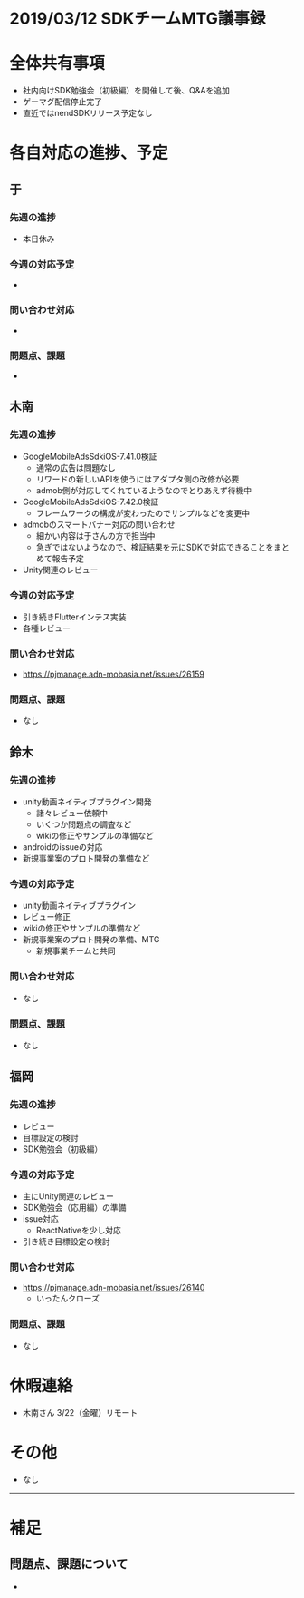 # 2019/03/12 SDKチームMTG議事録

# 全体共有事項
- 社内向けSDK勉強会（初級編）を開催して後、Q&Aを追加
- ゲーマグ配信停止完了
- 直近ではnendSDKリリース予定なし

# 各自対応の進捗、予定
## 于
### 先週の進捗
- 本日休み

### 今週の対応予定
-

### 問い合わせ対応
-

### 問題点、課題
-

## 木南
### 先週の進捗
- GoogleMobileAdsSdkiOS-7.41.0検証
  - 通常の広告は問題なし
  - リワードの新しいAPIを使うにはアダプタ側の改修が必要
  - admob側が対応してくれているようなのでとりあえず待機中
- GoogleMobileAdsSdkiOS-7.42.0検証
  - フレームワークの構成が変わったのでサンプルなどを変更中
- admobのスマートバナー対応の問い合わせ
  - 細かい内容は于さんの方で担当中
  - 急ぎではないようなので、検証結果を元にSDKで対応できることをまとめて報告予定
- Unity関連のレビュー

### 今週の対応予定
- 引き続きFlutterインテス実装
- 各種レビュー


### 問い合わせ対応
- https://pjmanage.adn-mobasia.net/issues/26159

### 問題点、課題
- なし

## 鈴木
### 先週の進捗
- unity動画ネイティブプラグイン開発
  - 諸々レビュー依頼中
  - いくつか問題点の調査など
  - wikiの修正やサンプルの準備など
- androidのissueの対応  
- 新規事業案のプロト開発の準備など

### 今週の対応予定
- unity動画ネイティブプラグイン
 - レビュー修正
 - wikiの修正やサンプルの準備など
- 新規事業案のプロト開発の準備、MTG
  - 新規事業チームと共同

### 問い合わせ対応
- なし

### 問題点、課題
- なし

## 福岡
### 先週の進捗
- レビュー
- 目標設定の検討
- SDK勉強会（初級編）

### 今週の対応予定
- 主にUnity関連のレビュー
- SDK勉強会（応用編）の準備
- issue対応
  - ReactNativeを少し対応
- 引き続き目標設定の検討

### 問い合わせ対応
- https://pjmanage.adn-mobasia.net/issues/26140
  - いったんクローズ

### 問題点、課題
- なし


# 休暇連絡
- 木南さん 3/22（金曜）リモート


# その他
- なし

----

# 補足
## 問題点、課題について
-
